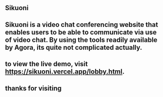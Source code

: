 ## Sikuoni

## Sikuoni is a video chat conferencing website that enables users to be able to communicate via use of video chat. By using the tools readily available by Agora, its quite not complicated actually.

## to view the live demo, visit https://sikuoni.vercel.app/lobby.html. 


## thanks for visiting
